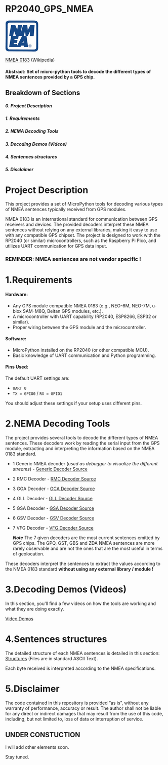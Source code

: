 # RP2040_GPS_NMEA
![Pic](https://github.com/MicroControleurMonde/RP2040_GPS_NMEA/blob/main/NMEA_sentences_definitions/nmea-logo-blue.jpg)

[NMEA 0183](https://en.wikipedia.org/wiki/NMEA_0183) (Wikipedia)

#### Abstract: Set of micro-python tools to decode the different types of NMEA sentences provided by a GPS chip.

## Breakdown of Sections
##### 0. Project Description
##### 1. Requirements
##### 2. NEMA Decoding Tools
##### 3. Decoding Demos (Videos)
##### 4. Sentences structures
##### 5. Disclaimer

# Project Description

This project provides a set of MicroPython tools for decoding various types of NMEA sentences typically received from GPS modules. 

NMEA 0183 is an international standard for communication between GPS receivers and devices. The provided decoders interpret these NMEA sentences without relying on any external libraries, making it easy to use with any compatible GPS chipset. The project is designed to work with the RP2040 (or similar) microcontrollers, such as the Raspberry Pi Pico, and utilizes UART communication for GPS data input.

### **REMINDER**:  **NMEA sentences are not vendor specific !**

# 1.Requirements
#### Hardware:
- Any GPS module compatible NMEA 0183 (e.g., NEO-6M, NEO-7M, u-blox SAM-M8Q, Beitan GPS modules,  etc.).
- A microcontroller with UART capability (RP2040, ESP8266, ESP32 or similar).
- Proper wiring between the GPS module and the microcontroller.

#### Software:
- MicroPython installed on the RP2040 (or other compatible MCU).
- Basic knowledge of UART communication and Python programming.

#### Pins Used:

The default UART settings are:
- `UART 0`
- `TX = GPIO0` / `RX = GPIO1`
  
You should adjust these settings if your setup uses different pins.


# 2.NEMA Decoding Tools

 The project provides several tools to decode the different types of NMEA sentences. These decoders work by reading the serial input from the GPS module, extracting and interpreting the information based on the NMEA 0183 standard.

- 1 Generic NMEA decoder (*used as debugger to visualize the different streams*) - [Generic Decoder Source](https://github.com/MicroControleurMonde/RP2040_GPS_NMEA/blob/main/TEST_NMEA_%24GP.py)
- 2 RMC Decoder - [RMC Decoder Source](https://github.com/MicroControleurMonde/RP2040_GPS_NMEA/blob/main/TEST_NMEA_GNRMC_PARSER.V2.py)
- 3 GGA Decoder - [GCA Decoder Source](https://github.com/MicroControleurMonde/RP2040_GPS_NMEA/blob/main/TEST_NMEA_GGA.v1.py)
- 4 GLL Decoder - [GLL Decoder Source](https://github.com/MicroControleurMonde/RP2040_GPS_NMEA/blob/main/TEST_NMEA_GLL.V1.py)
- 5 GSA Decoder - [GSA Decoder Source](https://github.com/MicroControleurMonde/RP2040_GPS_NMEA/blob/main/TEST_NMEA_GSA.V1.py)
- 6 GSV Decoder - [GSV Decoder Source](https://github.com/MicroControleurMonde/RP2040_GPS_NMEA/blob/main/TEST_NMEA_GSV.V1.py)
- 7 VFG Decoder - [VFG Decoder Source](https://github.com/MicroControleurMonde/RP2040_GPS_NMEA/blob/main/TEST_NMEA_VTG.V1.py)

  ***Note*** The 7 given decoders are the most current sentences emitted by GPS chips. The GPQ, GST, GBS and ZDA NMEA sentences are more rarely observable and are not the ones that are the most useful in terms of geolocation.

These decoders interpret the sentences to extract the values according to the NMEA 0183 standard **without using any external library / module !**

# 3.Decoding Demos (Videos)

In this section, you'll find a few videos on how the tools are working and what they are doing exactly.

[Video Demos](https://github.com/MicroControleurMonde/RP2040_GPS_NMEA/blob/main/videos/demo_video.md)


# 4.Sentences structures

The detailed structure of each NMEA sentences is detailed in this section: [Structures](https://github.com/MicroControleurMonde/RP2040_GPS_NMEA/blob/main/NMEA_sentences_definitions/definitions.md)
(Files are in standard ASCII Text).

Each byte received is interpreted according to the NMEA specifications.

# 5.Disclaimer

The code contained in this repository is provided “as is”, without any warranty of performance, accuracy or result. 
The author shall not be liable for any direct or indirect damages that may result from the use of this code, including, but not limited to, loss of data or interruption of service.

## UNDER CONSTUCTION
I will add other elements soon. 

Stay tuned.


